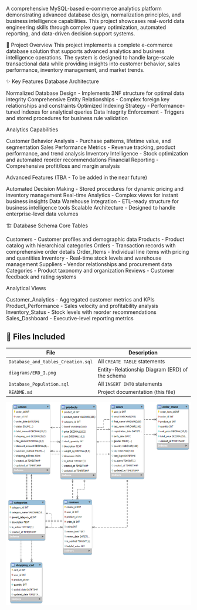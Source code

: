A comprehensive MySQL-based e-commerce analytics platform demonstrating advanced database design, normalization principles, and business intelligence capabilities. 
This project showcases real-world data engineering skills through complex query optimization, automated reporting, and data-driven decision support systems.

🎯 Project Overview
This project implements a complete e-commerce database solution that supports advanced analytics and business intelligence operations. 
The system is designed to handle large-scale transactional data while providing insights into customer behavior, sales performance, inventory management, and market trends.

✨ Key Features
Database Architecture

Normalized Database Design - Implements 3NF structure for optimal data integrity
Comprehensive Entity Relationships - Complex foreign key relationships and constraints
Optimized Indexing Strategy - Performance-tuned indexes for analytical queries
Data Integrity Enforcement - Triggers and stored procedures for business rule validation

Analytics Capabilities

Customer Behavior Analysis - Purchase patterns, lifetime value, and segmentation
Sales Performance Metrics - Revenue tracking, product performance, and trend analysis
Inventory Intelligence - Stock optimization and automated reorder recommendations
Financial Reporting - Comprehensive profit/loss and margin analysis

Advanced Features (TBA - To be added in the near future)

Automated Decision Making - Stored procedures for dynamic pricing and inventory management
Real-time Analytics - Complex views for instant business insights
Data Warehouse Integration - ETL-ready structure for business intelligence tools
Scalable Architecture - Designed to handle enterprise-level data volumes

🏗️ Database Schema
Core Tables

Customers - Customer profiles and demographic data
Products - Product catalog with hierarchical categories
Orders - Transaction records with comprehensive order details
Order_Items - Individual line items with pricing and quantities
Inventory - Real-time stock levels and warehouse management
Suppliers - Vendor relationships and procurement data
Categories - Product taxonomy and organization
Reviews - Customer feedback and rating systems

Analytical Views

Customer_Analytics - Aggregated customer metrics and KPIs
Product_Performance - Sales velocity and profitability analysis
Inventory_Status - Stock levels with reorder recommendations
Sales_Dashboard - Executive-level reporting metrics


## 📁 Files Included

| File | Description |
|------|-------------|
| `Database_and_tables_Creation.sql` | All `CREATE TABLE` statements |
| `diagrams/ERD_I.png` | Entity-Relationship Diagram (ERD) of the schema |
| `Database_Population.sql` | All `INSERT INTO` statements |
| `README.md` | Project documentation (this file) |

![ERD Diagram](diagrams/ERD_I.png)

